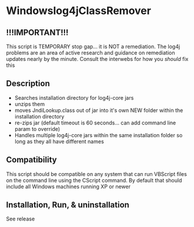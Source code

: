 # Windowslog4jClassRemover

## !!!IMPORTANT!!!
This script is TEMPORARY stop gap... it is NOT a remediation.
The log4j problems are an area of active research and guidance on remediation updates nearly by the minute.
Consult the interwebs for how you *should* fix this

## Description
* Searches installation directory for log4j-core jars
* unzips them
* moves JndiLookup.class out of jar into it's own NEW folder within the installation directory
* re-zips jar (default timeout is 60 seconds... can add command line param to override)
* Handles multiple log4j-core jars within the same installation folder so long as they all have different names

## Compatibility
This script should be compatible on any system that can run VBScript files on the command line using the CScript command.
By default that should include all Windows machines running XP or newer

## Installation, Run, & uninstallation
See release
